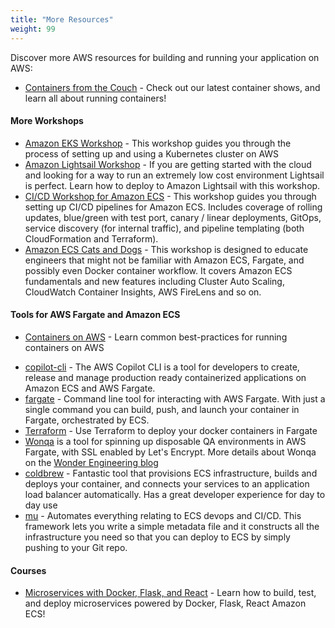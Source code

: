 ```yaml
---
title: "More Resources"
weight: 99
---
```


Discover more AWS resources for building and running your application on AWS:

* [Containers from the Couch](https://containersfromthecouch.com) - Check out our latest container shows, and learn all about running containers!

#### More Workshops

* [Amazon EKS Workshop](https://eksworkshop.com) - This workshop guides you through the process of setting up and using a Kubernetes cluster on AWS
* [Amazon Lightsail Workshop](https://lightsailworkshop.com) - If you are getting started with the cloud and looking for a way to run an extremely low cost environment Lightsail is perfect. Learn how to deploy to Amazon Lightsail with this workshop.
* [CI/CD Workshop for Amazon ECS](https://cicd-for-ecs.workshop.aws) - This workshop guides you through setting up CI/CD pipelines for Amazon ECS. Includes coverage of rolling updates, blue/green with test port, canary / linear deployments, GitOps, service discovery (for internal traffic), and pipeline templating (both CloudFormation and Terraform).
* [Amazon ECS Cats and Dogs](https://ecs-cats-dogs.workshop.aws) - This workshop is designed to educate engineers that might not be familiar with Amazon ECS, Fargate, and possibly even Docker container workflow. It covers Amazon ECS fundamentals and new features including Cluster Auto Scaling, CloudWatch Container Insights, AWS FireLens and so on.

#### Tools for AWS Fargate and Amazon ECS

* [Containers on AWS](https://containersonaws.com/) - Learn common best-practices for running containers on AWS
- [copilot-cli](https://github.com/aws/copilot-cli) - The AWS Copilot CLI is a tool for developers to create, release and manage production ready containerized applications on Amazon ECS and AWS Fargate.
- [fargate](http://somanymachines.com/fargate/) - Command line tool for interacting with AWS Fargate. With just a single command you can build, push, and launch your container in Fargate, orchestrated by ECS.
- [Terraform](https://thecode.pub/easy-deploy-your-docker-applications-to-aws-using-ecs-and-fargate-a988a1cc842f) - Use Terraform to deploy your docker containers in Fargate
- [Wonqa](https://www.npmjs.com/package/wonqa) is a tool for spinning up disposable QA environments in AWS Fargate, with SSL enabled by Let's Encrypt. More details about Wonqa on the [Wonder Engineering blog](https://medium.com/wonder-engineering/on-demand-qa-environments-with-aws-fargate-c23b41f15a0c)
- [coldbrew](https://github.com/coldbrewcloud/coldbrew-cli) - Fantastic tool that provisions ECS infrastructure, builds and deploys your container, and connects your services to an application load balancer automatically. Has a great developer experience for day to day use
- [mu](https://github.com/stelligent/mu) - Automates everything relating to ECS devops and CI/CD. This framework lets you write a simple metadata file and it constructs all the infrastructure you need so that you can deploy to ECS by simply pushing to your Git repo.

#### Courses

  - [Microservices with Docker, Flask, and React](https://testdriven.io/) - Learn how to build, test, and deploy microservices powered by Docker, Flask, React Amazon ECS!

